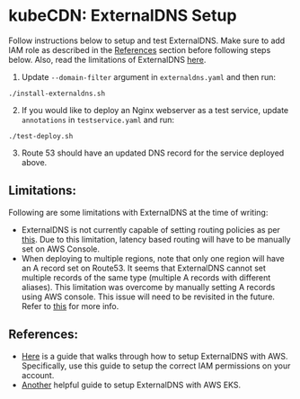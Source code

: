 # kubeCDN: ExternalDNS Setup

Follow instructions below to setup and test ExternalDNS. Make sure to add IAM role as described in the [References](#references) section before following steps below. Also, read the limitations of ExternalDNS [here](#limitations).

1. Update `--domain-filter` argument in `externaldns.yaml` and then run:
```
./install-externaldns.sh
```
2. If you would like to deploy an Nginx webserver as a test service, update `annotations` in `testservice.yaml` and run: 
```
./test-deploy.sh
```
3. Route 53 should have an updated DNS record for the service deployed above.

## Limitations:
Following are some limitations with ExternalDNS at the time of writing: 
* ExternalDNS is not currently capable of setting routing policies as per [this](https://github.com/kubernetes-incubator/external-dns/issues/571). Due to this limitation, latency based routing will have to be manually set on AWS Console.
* When deploying to multiple regions, note that only one region will have an A record set on Route53. It seems that ExternalDNS cannot set multiple records of the same type (multiple A records with different aliases). This limitation was overcome by manually setting A records using AWS console. This issue will need to be revisited in the future. Refer to [this](https://github.com/kubernetes-incubator/external-dns/issues/270) for more info. 

## References:
* [Here](https://github.com/kubernetes-incubator/external-dns/blob/master/docs/tutorials/aws.md) is a guide that walks through how to setup ExternalDNS with AWS. Specifically, use this guide to setup the correct IAM permissions on your account. 
* [Another](https://www.phillipsj.net/posts/aws-eks-and-kubernetes-external-dns) helpful guide to setup ExternalDNS with AWS EKS. 
